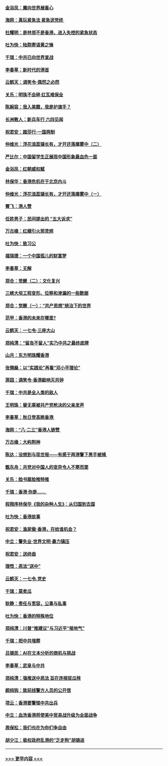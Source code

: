 #### [金浴凤：魔向世界展畜心](../pages/nsc993/n11492599.md?t=09020233) 
#### [海网：真玩紧急法 紧急送党终 ](../pages/nsc993/n11492535.md?t=09020233) 
#### [杜耀明：是林郑不是香港，进入失控的紧急状态](../pages/nsc993/n11491420.md?t=09020233) 
#### [吐为快：陆胞寄语黄之锋](../pages/nsc993/n11491117.md?t=09020233) 
#### [千瑞：中共已向世界宣战](../pages/nsc993/n11490123.md?t=09020233) 
#### [李春草：新时代的港首](../pages/nsc993/n11489864.md?t=09020233) 
#### [云鹤天：调笑令·偶然之必然](../pages/nsc993/n11489701.md?t=09020233) 
#### [关乐：明珠不会碎 红瓦难保全](../pages/nsc993/n11489647.md?t=09020233) 
#### [陈婉容：我入美籍，我是护旗手？](../pages/nsc993/n11487908.md?t=09020233) 
#### [长洲散人：新兵车行 六四见闻](../pages/nsc993/n11487729.md?t=09020233) 
#### [祝君安：踏莎行‧一国两制](../pages/nsc993/n11487699.md?t=09020233) 
#### [仲维光：浮花浪蕊镇长有，才开还落瘴雾中（二）](../pages/nsc993/n11483286.md?t=09020233) 
#### [严比尔：中国留学生正展现中国形象最血色一面](../pages/nsc993/n11485145.md?t=09020233) 
#### [金浴凤：红朝威权赋](../pages/nsc993/n11485191.md?t=09020233) 
#### [林保华：香港危机在于北京内斗](../pages/nsc993/n11484593.md?t=09020233) 
#### [仲维光：浮花浪蕊镇长有，才开还落瘴雾中（ㄧ）](../pages/nsc993/n11483259.md?t=09020233) 
#### [霄飞：港人赞](../pages/nsc993/n11482957.md?t=09020233) 
#### [任姓男子：民间提出的 “五大诉求”](../pages/nsc993/n11482897.md?t=09020233) 
#### [万古缘：红蛾引火邪灵烬](../pages/nsc993/n11482886.md?t=09020233) 
#### [吐为快：致习公](../pages/nsc993/n11482867.md?t=09020233) 
#### [福瑞德：一个中国孤儿的财富梦](../pages/nsc993/n11482817.md?t=09020233) 
#### [李春草：无解](../pages/nsc993/n11482791.md?t=09020233) 
#### [郑合：觉醒（二）：文化复兴](../pages/nsc993/n11478025.md?t=09020233) 
#### [三峡大坝工程变形、位移和渗漏的一些数据](../pages/nsc993/n11478232.md?t=09020233) 
#### [郑合：觉醒（一）：“共产思想”统治下的世界](../pages/nsc993/n11477663.md?t=09020233) 
#### [范甲：香港的未来在哪里?](../pages/nsc993/n11477249.md?t=09020233) 
#### [云鹤天：一七令·三座大山](../pages/nsc993/n11477192.md?t=09020233) 
#### [郑纯清：“留岛不留人”实乃中共之最终底牌](../pages/nsc993/n11476160.md?t=09020233) 
#### [山月：东方明珠耀香港](../pages/nsc993/n11476077.md?t=09020233) 
#### [张翎燊：以“实践论”再看“邓小平理论”](../pages/nsc993/n11475733.md?t=09020233) 
#### [莲园：调笑令‧香港敲响灭共钟](../pages/nsc993/n11475723.md?t=09020233) 
#### [千瑞：中共是全人类的敌人](../pages/nsc993/n11475329.md?t=09020233) 
#### [王明珠：替无辜被共产党枪决的父亲发声](../pages/nsc993/n11474570.md?t=09020233) 
#### [李春草：秋日登高眺香港 ](../pages/nsc993/n11474491.md?t=09020233) 
#### [海网：“八·二三”香港人链赞 ](../pages/nsc993/n11474538.md?t=09020233) 
#### [万古缘：大屿荆神](../pages/nsc993/n11474401.md?t=09020233) 
#### [陈达：没想到与现世报——有感于两港警下黑手被捕 ](../pages/nsc993/n11472557.md?t=09020233) 
#### [甑东舟：共党对中国人的变异令人不寒而栗](../pages/nsc993/n11472496.md?t=09020233) 
#### [关乐：脸书扇脸推特推](../pages/nsc993/n11472488.md?t=09020233) 
#### [千瑞：香港  你是…… ](../pages/nsc993/n11472459.md?t=09020233) 
#### [程翔序林保华《我的杂种人生》：从归国到去国](../pages/nsc993/n11472369.md?t=09020233) 
#### [吐为快：香港故事](../pages/nsc993/n11471931.md?t=09020233) 
#### [祝君安：渔家傲‧香港，在给谁机会？](../pages/nsc993/n11469718.md?t=09020233) 
#### [中立：警失业‧世界文明‧暴力镇压](../pages/nsc993/n11467566.md?t=09020233) 
#### [祝君安：送终曲](../pages/nsc993/n11467546.md?t=09020233) 
#### [理悟：恶法“送中”](../pages/nsc993/n11467290.md?t=09020233) 
#### [云鹤天：一七令.党史](../pages/nsc993/n11464122.md?t=09020233) 
#### [千瑞：莫卖瓜](../pages/nsc993/n11463014.md?t=09020233) 
#### [耿静：责任与宽容，公事与私事](../pages/nsc993/n11462810.md?t=09020233) 
#### [吐为快：香港的特殊地位](../pages/nsc993/n11462562.md?t=09020233) 
#### [郑纯清：川普“推建议”与习近平“接地气”](../pages/nsc993/n11461683.md?t=09020233) 
#### [千瑞：把中共埋葬](../pages/nsc993/n11461658.md?t=09020233) 
#### [吕锡民：AI在文本分析的商机与挑战](../pages/nsc993/n11460607.md?t=09020233) 
#### [李春草：武皇与中共](../pages/nsc993/n11460589.md?t=09020233) 
#### [郑纯清：强推送中恶法 旨在连根拔瓜秧](../pages/nsc993/n11460526.md?t=09020233) 
#### [颜纯钩：致前线警方人员的公开信](../pages/nsc993/n11459564.md?t=09020233) 
#### [项云：香港要警惕中共出兵](../pages/nsc993/n11459530.md?t=09020233) 
#### [中立：血洗香港将使美中贸易战升级为全面战争](../pages/nsc993/n11459717.md?t=09020233) 
#### [周保松：我们也在为你们争自由](../pages/nsc993/n11459087.md?t=09020233) 
#### [胡少江：极权政府乱港的“乏走狗”胡锡进](../pages/nsc993/n11459051.md?t=09020233) 

----
#### [ >>> 更早内容 <<< ](../indexes/nsc993-earlier.md)
